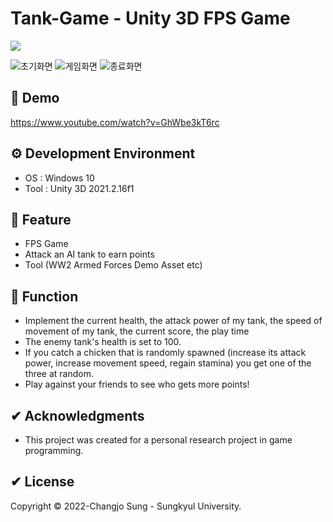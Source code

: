 # Tank-Game - Unity 3D FPS Game 

<p>
  <a><img src="https://img.shields.io/badge/unity3d-2021.2.16f1-blue?style=flat-square&logo=unity"></a>
</p>

![초기화면](https://user-images.githubusercontent.com/92200057/169801817-3f381897-3add-4d1b-ac19-f8ae7debdd2e.JPG)
![게임화면](https://user-images.githubusercontent.com/92200057/169802306-c48b3d2e-1a64-4687-a839-e54d6bce612f.JPG)
![종료화면](https://user-images.githubusercontent.com/92200057/169802390-e84bbcaa-ee58-416d-8dd1-f30aaf5fd5e1.JPG)

## 📢 Demo
https://www.youtube.com/watch?v=GhWbe3kT6rc

## ⚙ Development Environment
 * OS : Windows 10
 * Tool : Unity 3D 2021.2.16f1
 

## 🚀 Feature
 * FPS Game 
 * Attack an AI tank to earn points 
 * Tool (WW2 Armed Forces Demo Asset etc)

## 🚀 Function
 * Implement the current health, the attack power of my tank, the speed of movement of my tank, the current score, the play time 
 * The enemy tank's health is set to 100.
 * If you catch a chicken that is randomly spawned (increase its attack power, increase movement speed, regain stamina) you get one of the three at random.
 * Play against your friends to see who gets more points!

## ✔ Acknowledgments
 * This project was created for a personal research project in game programming.

## ✔ License
Copyright © 2022-Changjo Sung - Sungkyul University.
